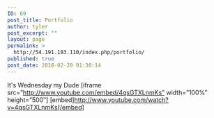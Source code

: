 ```yaml
---
ID: 69
post_title: Portfolio
author: tyler
post_excerpt: ""
layout: page
permalink: >
  http://54.191.183.110/index.php/portfolio/
published: true
post_date: 2018-02-20 01:30:14
---
```

It's Wednesday my Dude
[iframe src=”http://www.youtube.com/embed/4qsGTXLnmKs” width=”100%” height=”500″]
[embed]http://www.youtube.com/watch?v=4qsGTXLnmKs[/embed]